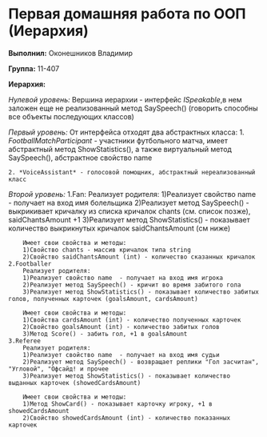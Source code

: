 # Первая домашняя работа по ООП (Иерархия)

**Выполнил:** Оконешников Владимир

**Группа:** 11-407

**Иерархия:**

*Нулевой уровень:* 
Вершина иерархии - интерфейс *ISpeakable*,в нем заложен еще не реализованный метод SaySpeech() 
(говорить способны все объекты последующих классов)

*Первый уровень:* 
От интерфейса отходят два абстрактных класса:
	1. *FootballMatchParticipant* - участники футбольного матча, имеет абстрактный метод ShowStatistics(), а также виртуальный метод SaySpeech(), абстрактное свойство name

	2. *VoiceAssistant* - голосовой помощник, абстрактный нереализованный класс

*Второй уровень:*
	1.Fan:
		Реализует родителя:
		1)Реализует свойство name  - получает на вход имя болельщика
		2)Реализует метод SaySpeech() - выкрикивает кричалку из списка кричалок chants (см. список позже), saidChantsAmount +1
		3)Реализует метод ShowStatistics() - показывает количество выкрикнутых кричалок saidChantsAmount (см ниже)

		Имеет свои свойства и методы:
		1)Свойство chants - массив кричалок типа string
		2)Свойство saidChantsAmount (int) - количество сказанных кричалок 
	2.Footballer
		Реализует родителя:
		1)Реализует свойство name  - получает на вход имя игрока
		2)Реализует метод SaySpeech() - кричит во время забитого гола
		3)Реализует метод ShowStatistics() - показывает количество забитых голов, полученных карточек (goalsAmount, cardsAmount)

		Имеет свои свойства и методы:
		1)Свойства cardsAmount (int) - количество полученных карточек
		2)Свойство goalsAmount (int) - количество забитых голов
		3)Метод Score() - забить гол, +1 в goalsAmount
	3.Referee
		Реализует родителя:
		1)Реализует свойство name  - получает на вход имя судьи
		2)Реализует метод SaySpeech() - возвращает реплики "Гол засчитан", "Угловой", "Офсайд! и прочее
		3)Реализует метод ShowStatistics() - показывает количество выданных карточек (showedCardsAmount)

		Имеет свои свойства и методы:
		1)Метод ShowCard() - показывает карточку игроку, +1 в showedCardsAmount
		2)Свойство showedCardsAmount (int) - количество показанных карточек
